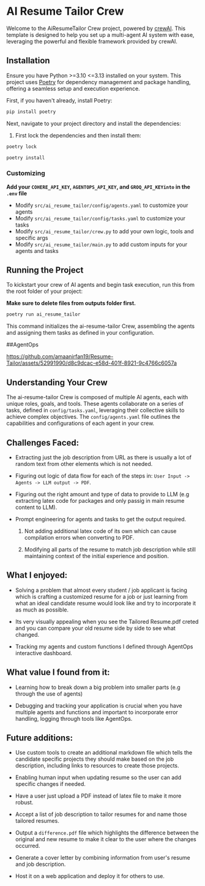 # AI Resume Tailor Crew

Welcome to the AiResumeTailor Crew project, powered by [crewAI](https://crewai.com). This template is designed to help you set up a multi-agent AI system with ease, leveraging the powerful and flexible framework provided by crewAI.

## Installation

Ensure you have Python >=3.10 <=3.13 installed on your system. This project uses [Poetry](https://python-poetry.org/) for dependency management and package handling, offering a seamless setup and execution experience.

First, if you haven't already, install Poetry:

```bash
pip install poetry
```

Next, navigate to your project directory and install the dependencies:

1. First lock the dependencies and then install them:
```bash
poetry lock
```
```bash
poetry install
```
### Customizing

**Add your `COHERE_API_KEY`, `AGENTOPS_API_KEY`, and `GROQ_API_KEYinto` in the `.env` file**

- Modify `src/ai_resume_tailor/config/agents.yaml` to customize your agents
- Modify `src/ai_resume_tailor/config/tasks.yaml` to customize your tasks
- Modify `src/ai_resume_tailor/crew.py` to add your own logic, tools and specific args
- Modify `src/ai_resume_tailor/main.py` to add custom inputs for your agents and tasks

## Running the Project

To kickstart your crew of AI agents and begin task execution, run this from the root folder of your project:


**Make sure to delete files from outputs folder first.**

```bash
poetry run ai_resume_tailor
```

This command initializes the ai-resume-tailor Crew, assembling the agents and assigning them tasks as defined in your configuration.

##AgentOps

https://github.com/amaanirfan19/Resume-Tailor/assets/52991990/d8c9dcac-e58d-401f-8921-9c4766c6057a


## Understanding Your Crew

The ai-resume-tailor Crew is composed of multiple AI agents, each with unique roles, goals, and tools. These agents collaborate on a series of tasks, defined in `config/tasks.yaml`, leveraging their collective skills to achieve complex objectives. The `config/agents.yaml` file outlines the capabilities and configurations of each agent in your crew.

## Challenges Faced:
- Extracting just the job description from URL as there is usually a lot of random text from other elements which is not needed.

- Figuring out logic of data flow for each of the steps in: ```User Input -> Agents -> LLM output -> PDF```.

- Figuring out the right amount and type of data to provide to LLM (e.g extracting latex code for packages and only passig in main resume content to LLM).

- Prompt engineering for agents and tasks to get the output required.
    1. Not adding additional latex code of its own which can cause compilation errors when converting to PDF.

    2. Modifying all parts of the resume to match job description while still maintaining context of the initial experience and position.

## What I enjoyed:
- Solving a problem that almost every student / job applicant is facing which is crafting a customized resume for a job or just learning from what an ideal candidate resume would look like and try to incorporate it as much as possible.

- Its very visually appealing when you see the Tailored Resume.pdf creted and you can compare your old resume side by side to see what changed.


- Tracking my agents and custom functions I defined through AgentOps interactive dashboard.

## What value I found from it:
- Learning how to break down a big problem into smaller parts (e.g through the use of agents)

- Debugging and tracking your application is crucial when you have multiple agents and functions and important to incorporate error handling, logging through tools like AgentOps. 

## Future additions: 
- Use custom tools to create an additional markdown file which tells the candidate specific projects they should make based on the job description, including links to resources to create those projects.

- Enabling human input when updating resume so the user can add specific changes if needed.

- Have a user just upload a PDF instead of latex file to make it more robust.

- Accept a list of job description to tailor resumes for and name those tailored resumes.

- Output a ```difference.pdf``` file which highlights the difference between the original and new resume to make it clear to the user where the changes occurred.

- Generate a cover letter by combining information from user's resume and job description.

- Host it on a web application and deploy it for others to use.
